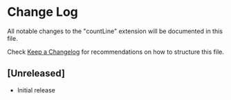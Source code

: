 # Change Log

All notable changes to the "countLine" extension will be documented in this file.

Check [Keep a Changelog](http://keepachangelog.com/) for recommendations on how to structure this file.

## [Unreleased]

- Initial release